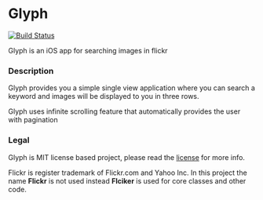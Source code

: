 # Glyph

[![Build Status](https://travis-ci.org/SoumeshBanerjee/Glyph.svg?branch=master)](https://travis-ci.org/SoumeshBanerjee/Glyph)

Glyph is an iOS app for searching images in flickr

### Description
Glyph provides you a simple single view application where you can search a keyword and images will be displayed to you in three rows.

Glyph uses infinite scrolling feature that automatically provides the user with pagination

### Legal
Glyph is MIT license based project, please read the [license](http://ss.com) for more info.

Flickr is register trademark of Flickr.com and Yahoo Inc. In this project the name **Flickr** is not used instead **Flciker** is used for core classes and other code.




